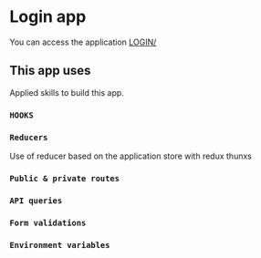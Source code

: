 # Login app

You can access the application
[LOGIN/](https://garfieldmsb.github.io/login-frontend/)

## This app uses

Applied skills to build this app.

### `HOOKS`

### `Reducers`

Use of reducer based on the application store with redux thunxs

### `Public & private routes`

### `API queries`

### `Form validations`

### `Environment variables`
